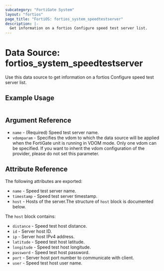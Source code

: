 ```yaml
---
subcategory: "FortiGate System"
layout: "fortios"
page_title: "FortiOS: fortios_system_speedtestserver"
description: |-
  Get information on a fortios Configure speed test server list.
---
```


# Data Source: fortios_system_speedtestserver
Use this data source to get information on a fortios Configure speed test server list.


## Example Usage

```hcl

```

## Argument Reference

* `name` - (Required) Speed test server name.
* `vdomparam` - Specifies the vdom to which the data source will be applied when the FortiGate unit is running in VDOM mode. Only one vdom can be specified. If you want to inherit the vdom configuration of the provider, please do not set this parameter.

## Attribute Reference

The following attributes are exported:

* `name` - Speed test server name.
* `timestamp` - Speed test server timestamp.
* `host` - Hosts of the server.The structure of `host` block is documented below.

The `host` block contains:

* `distance` - Speed test host distance.
* `id` - Server host ID.
* `ip` - Server host IPv4 address.
* `latitude` - Speed test host latitude.
* `longitude` - Speed test host longitude.
* `password` - Speed test host password.
* `port` - Server host port number to communicate with client.
* `user` - Speed test host user name.
